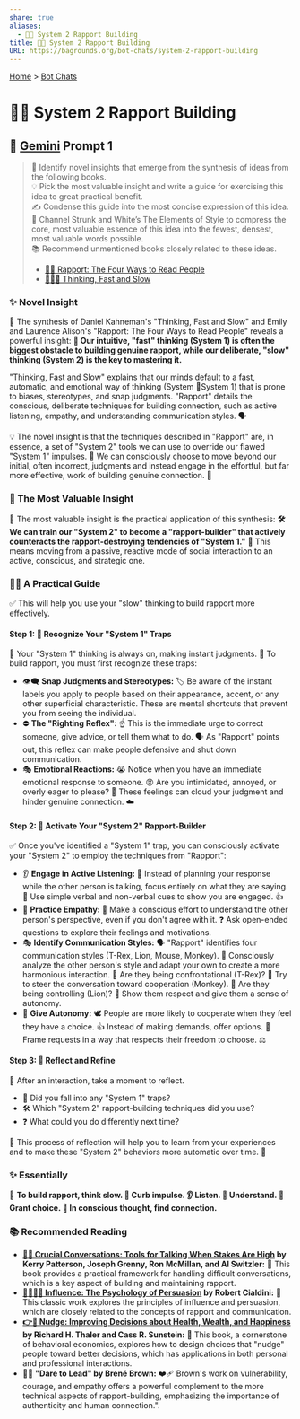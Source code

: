 ```yaml
---
share: true
aliases:
  - 🧠🤝 System 2 Rapport Building
title: 🧠🤝 System 2 Rapport Building
URL: https://bagrounds.org/bot-chats/system-2-rapport-building
---
```

[Home](../index.md) > [Bot Chats](./index.md)  
# 🧠🤝 System 2 Rapport Building  
## 💬 [Gemini](../software/gemini.md) Prompt 1  
> 🤔 Identify novel insights that emerge from the synthesis of ideas from the following books.  
💡 Pick the most valuable insight and write a guide for exercising this idea to great practical benefit.  
✍️ Condense this guide into the most concise expression of this idea. 💎 Channel Strunk and White’s The Elements of Style to compress the core, most valuable essence of this idea into the fewest, densest, most valuable words possible.  
📚 Recommend unmentioned books closely related to these ideas.  
>- [🤝🐾 Rapport: The Four Ways to Read People](../books/rapport.md)  
>- [🤔🐇🐢 Thinking, Fast and Slow](../books/thinking-fast-and-slow.md)  
  
### ✨ Novel Insight  
  
🧠 The synthesis of Daniel Kahneman's "Thinking, Fast and Slow" and Emily and Laurence Alison's "Rapport: The Four Ways to Read People" reveals a powerful insight: **🚦 Our intuitive, "fast" thinking (System 1) is often the biggest obstacle to building genuine rapport, while our deliberate, "slow" thinking (System 2) is the key to mastering it.**  
  
"Thinking, Fast and Slow" explains that our minds default to a fast, automatic, and emotional way of thinking (System 🚦System 1) that is prone to biases, stereotypes, and snap judgments. "Rapport" details the conscious, deliberate techniques for building connection, such as active listening, empathy, and understanding communication styles. 🗣️  
  
💡 The novel insight is that the techniques described in "Rapport" are, in essence, a set of "System 2" tools we can use to override our flawed "System 1" impulses. 💪 We can consciously choose to move beyond our initial, often incorrect, judgments and instead engage in the effortful, but far more effective, work of building genuine connection. 🔗  
  
### 💎 The Most Valuable Insight  
  
💯 The most valuable insight is the practical application of this synthesis: **🛠️ We can train our "System 2" to become a "rapport-builder" that actively counteracts the rapport-destroying tendencies of "System 1."** 🔄 This means moving from a passive, reactive mode of social interaction to an active, conscious, and strategic one.  
  
### 👨‍🏫 A Practical Guide  
  
✅ This will help you use your "slow" thinking to build rapport more effectively.  
  
#### Step 1: 🚨 Recognize Your "System 1" Traps  
  
🚦 Your "System 1" thinking is always on, making instant judgments. 🤔 To build rapport, you must first recognize these traps:  
  
* 👁️‍🗨️ **Snap Judgments and Stereotypes:** 🏷️ Be aware of the instant labels you apply to people based on their appearance, accent, or any other superficial characteristic. These are mental shortcuts that prevent you from seeing the individual.  
* ⛔ **The "Righting Reflex":** ☝️ This is the immediate urge to correct someone, give advice, or tell them what to do. 🗣️ As "Rapport" points out, this reflex can make people defensive and shut down communication.  
* 🎭 **Emotional Reactions:** 😭 Notice when you have an immediate emotional response to someone. 😡 Are you intimidated, annoyed, or overly eager to please? 🙏 These feelings can cloud your judgment and hinder genuine connection. ☁️  
  
#### Step 2: 🔋 Activate Your "System 2" Rapport-Builder  
  
✅ Once you've identified a "System 1" trap, you can consciously activate your "System 2" to employ the techniques from "Rapport":  
  
* 👂 **Engage in Active Listening:** 🧘 Instead of planning your response while the other person is talking, focus entirely on what they are saying. 💬 Use simple verbal and non-verbal cues to show you are engaged. 👍  
* 💖 **Practice Empathy:** 🤗 Make a conscious effort to understand the other person's perspective, even if you don't agree with it. ❓ Ask open-ended questions to explore their feelings and motivations.  
* 🎭 **Identify Communication Styles:** 🗣️ "Rapport" identifies four communication styles (T-Rex, Lion, Mouse, Monkey). 🐒 Consciously analyze the other person's style and adapt your own to create a more harmonious interaction. 🤝 Are they being confrontational (T-Rex)? 🦖 Try to steer the conversation toward cooperation (Monkey). 🐒 Are they being controlling (Lion)? 🦁 Show them respect and give them a sense of autonomy.  
* 🔑 **Give Autonomy:** 🕊️ People are more likely to cooperate when they feel they have a choice. 👍 Instead of making demands, offer options. 🎁 Frame requests in a way that respects their freedom to choose. ⚖️  
  
#### Step 3: 🧐 Reflect and Refine  
  
🔄 After an interaction, take a moment to reflect.  
  
* 🤔 Did you fall into any "System 1" traps?  
* 🛠️ Which "System 2" rapport-building techniques did you use?  
* ❓ What could you do differently next time?  
  
🌱 This process of reflection will help you to learn from your experiences and to make these "System 2" behaviors more automatic over time. 🔄  
  
### ✨ Essentially  
  
🧠 **To build rapport, think slow. 🚦 Curb impulse. 👂 Listen. 💖 Understand. 🔑 Grant choice. 🔗 In conscious thought, find connection.**  
  
### 📚 Recommended Reading  
  
* **[🧰💬 Crucial Conversations: Tools for Talking When Stakes Are High](../books/crucial-conversations-tools-for-talking-when-stakes-are-high.md) by Kerry Patterson, Joseph Grenny, Ron McMillan, and Al Switzler:** 🤝 This book provides a practical framework for handling difficult conversations, which is a key aspect of building and maintaining rapport.  
* **[🍃🧠🤝🏼 Influence: The Psychology of Persuasion](../books/influence.md) by Robert Cialdini:** 🧠 This classic work explores the principles of influence and persuasion, which are closely related to the concepts of rapport and communication.  
* **[👉🤏 Nudge: Improving Decisions about Health, Wealth, and Happiness](../books/nudge.md) by Richard H. Thaler and Cass R. Sunstein:** 🧠 This book, a cornerstone of behavioral economics, explores how to design choices that "nudge" people toward better decisions, which has applications in both personal and professional interactions.  
* 🦸‍♀️ **"Dare to Lead" by Brené Brown:** ❤️‍🩹 Brown's work on vulnerability, courage, and empathy offers a powerful complement to the more technical aspects of rapport-building, emphasizing the importance of authenticity and human connection.".
